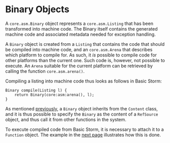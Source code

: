 Binary Objects
==============

A `core.asm.Binary` object represents a `core.asm.Listing` that has been transformed into machine
code. The Binary itself contains the generated machine code and associated metadata needed for
exception handling.

A `Binary` object is created from a `Listing` that contains the code that should be compiled into
machine code, and an `core.asm.Arena` that describes which platform to compile for. As such, it *is*
possible to compile code for other platforms than the current one. Such code is, however, not
possible to execute. An `Arena` suitable for the current platform can be retrieved by calling the
function `core.asm.arena()`.

Compiling a listing into machine code thus looks as follows in Basic Storm:

```bs
Binary compile(Listing l) {
    return Binary(core:asm:arena(), l);
}
```

As mentioned [previously](md:References), a `Binary` object inherits from the `Content` class, and
it is thus possible to specify the `Binary` as the content of a `RefSource` object, and thus call it
from other functions in the system.

To execute compiled code from Basic Storm, it is necessary to attach it to a `Function` object. The
example in the [next page](md:Example) illustrates how this is done.
